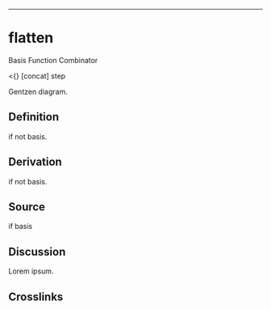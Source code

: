 ------------------------------------------------------------------------

# flatten

Basis Function Combinator

\<{} \[concat\] step

Gentzen diagram.

## Definition

if not basis.

## Derivation

if not basis.

## Source

if basis

## Discussion

Lorem ipsum.

## Crosslinks
